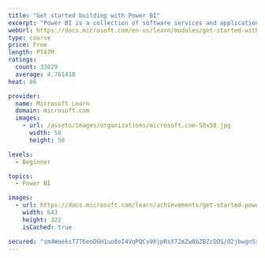 ```yaml
---
title: "Get started building with Power BI"
excerpt: "Power BI is a collection of software services and applications that let you connect to all sorts of data sources and create compelling visuals and reports. You can benefit from receiving those reports, or you can share them with others inside or outside your organization. Learn the basics of Power BI, how its services and applications work together, and how they can be used to create or experience compelling visuals and analytics based on your data."
webUrl: https://docs.microsoft.com/en-us/learn/modules/get-started-with-power-bi/
type: course
price: Free
length: PT47M
ratings:
  count: 33829
  average: 4.761418
heat: 86

provider:
  name: Microsoft Learn
  domain: microsoft.com
  images:
    - url: /assets/images/organizations/microsoft.com-50x50.jpg
      width: 50
      height: 50

levels:
  - Beginner

topics:
  - Power BI

images:
  - url: https://docs.microsoft.com/learn/achievements/get-started-power-bi-social.png
    width: 643
    height: 322
    isCached: true

secured: "sm4WoeksT7T6eoDGH1uo8oI4VqPQCv9XjpRsX72mZw8bZBZcOOS/O2jbwgn5xAy47h1R+LUy1+9rbQGm5V/FdGdurQ/PLXbm5JgCYFevFgvo1R/pm6WS1blny2z5ION7OZHWP/a9GpC0rCRQZQWrInFwu2Hy1O7t5cIZ6Cql/tq2feKk1HhhK06Wp3PvHLFiRO4nh9o33V9Xkdnrw06Sfh06Xfnx5EnnfiKWkbYTtuS2KtJL55fWbQ0oYVvFumcClQAeCcKPInEawXq3/YsAgen5h4BZ7tLJsioo8sMKZsd+3hfW2VvU1WMoE5+sB/Cg7Z1I+NbP9hxgAiopz7tIGcVxVhgo7j7bIoI9OjwDH2bkHIFMcmr4lgmPHWiaaI6ZGaWAocsOFWzKv9JurJaV5kVRcAWBiGiVlB28OFkBjLBCK35gUINdXvPrkKdaB4Bc;IQlu+utpwfDoawtAd/qelQ=="
---
```


